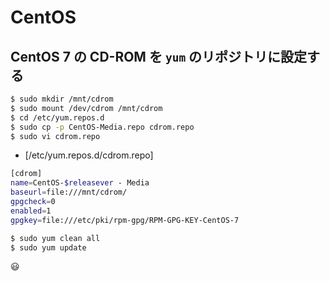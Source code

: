 # CentOS

## CentOS 7 の CD-ROM を `yum` のリポジトリに設定する
```bash
$ sudo mkdir /mnt/cdrom
$ sudo mount /dev/cdrom /mnt/cdrom
$ cd /etc/yum.repos.d
$ sudo cp -p CentOS-Media.repo cdrom.repo
$ sudo vi cdrom.repo
```

- [/etc/yum.repos.d/cdrom.repo]
```bash
[cdrom]
name=CentOS-$releasever - Media
baseurl=file:///mnt/cdrom/
gpgcheck=0
enabled=1
gpgkey=file:///etc/pki/rpm-gpg/RPM-GPG-KEY-CentOS-7
```

```bash
$ sudo yum clean all
$ sudo yum update
```

😃
